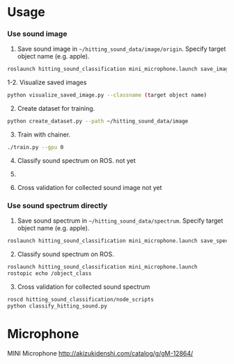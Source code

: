 Usage
=====

### Use sound image

1. Save sound image in `~/hitting_sound_data/image/origin`. Specify target object name (e.g. apple).
```bash
roslaunch hitting_sound_classification mini_microphone.launch save_image:=true target_class:=(taget object name)
```

1-2. Visualize saved images
```bash
python visualize_saved_image.py --classname (target object name)
```

2. Create dataset for training.
```bash
python create_dataset.py --path ~/hitting_sound_data/image
```

3. Train with chainer.
```bash
./train.py --gpu 0
```

4. Classify sound spectrum on ROS.
not yet

4.

5. Cross validation for collected sound image
not yet

### Use sound spectrum directly

1. Save sound spectrum in `~/hitting_sound_data/spectrum`. Specify target object name (e.g. apple).
```bash
roslaunch hitting_sound_classification mini_microphone.launch save_spectrum:=true target_class:=(taget object name)
```

2. Classify sound spectrum on ROS.
```bash
roslaunch hitting_sound_classification mini_microphone.launch
rostopic echo /object_class
```

3. Cross validation for collected sound spectrum
```bash
roscd hitting_sound_classification/node_scripts
python classify_hitting_sound.py
```

Microphone
==========
MINI Microphone
http://akizukidenshi.com/catalog/g/gM-12864/
